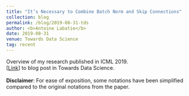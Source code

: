 ```yaml
---
title: "It’s Necessary to Combine Batch Norm and Skip Connections"
collection: blog
permalink: /blog/2019-08-31-tds
author: <b>Antoine Labatie</b>
date: 2019-08-31
venue: Towards Data Science
tag: recent
---
```


Overview of my research published in ICML 2019.<br>
[[Link](https://towardsdatascience.com/its-necessary-to-combine-batch-norm-and-skip-connections-e92210ca04da)] to blog post in Towards Data Science.<br><br>
**Disclaimer**: For ease of exposition, some notations have been simplified compared to the original notations from the paper.<br><br>
